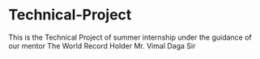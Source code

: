 # Technical-Project
This is the Technical Project of summer internship under the guidance of our mentor The World Record Holder Mr. Vimal Daga Sir
